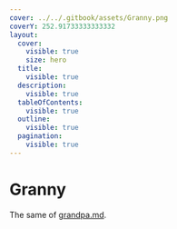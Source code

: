 ```yaml
---
cover: ../../.gitbook/assets/Granny.png
coverY: 252.91733333333332
layout:
  cover:
    visible: true
    size: hero
  title:
    visible: true
  description:
    visible: true
  tableOfContents:
    visible: true
  outline:
    visible: true
  pagination:
    visible: true
---
```


# Granny

The same of [grandpa.md](grandpa.md "mention").
